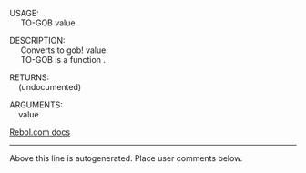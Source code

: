 USAGE:  
&nbsp;&nbsp;&nbsp;&nbsp;&nbsp;TO-GOB&nbsp;value&nbsp;  
  
DESCRIPTION:  
&nbsp;&nbsp;&nbsp;&nbsp;&nbsp;Converts&nbsp;to&nbsp;gob!&nbsp;value.  
&nbsp;&nbsp;&nbsp;&nbsp;&nbsp;TO-GOB&nbsp;is&nbsp;a&nbsp;function&nbsp;.  
  
RETURNS:  
&nbsp;&nbsp;&nbsp;&nbsp;(undocumented)  
  
ARGUMENTS:  
&nbsp;&nbsp;&nbsp;&nbsp;value  

[Rebol.com docs](http://www.rebol.com/r3/docs/functions/to-gob.html)
___
Above this line is autogenerated. Place user comments below.